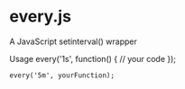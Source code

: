 # every.js
A JavaScript setinterval() wrapper

Usage
    every('1s', function() {
      // your code
    });

    every('5m', yourFunction);
